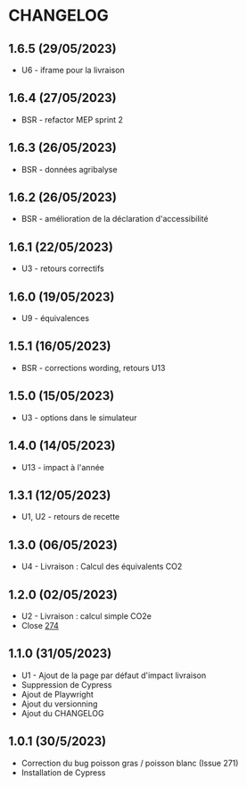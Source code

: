 
# CHANGELOG


## 1.6.5 (29/05/2023)

* U6 - iframe pour la livraison

## 1.6.4 (27/05/2023)

* BSR - refactor MEP sprint 2

## 1.6.3 (26/05/2023)

* BSR - données agribalyse

## 1.6.2 (26/05/2023)

* BSR - amélioration de la déclaration d'accessibilité

## 1.6.1 (22/05/2023)

* U3 - retours correctifs

## 1.6.0 (19/05/2023)

* U9 - équivalences

## 1.5.1 (16/05/2023)

* BSR - corrections wording, retours U13

## 1.5.0 (15/05/2023)

* U3 - options dans le simulateur

## 1.4.0 (14/05/2023)

* U13 - impact à l'année

## 1.3.1 (12/05/2023)

* U1, U2 - retours de recette

## 1.3.0 (06/05/2023)

* U4 - Livraison : Calcul des équivalents CO2

## 1.2.0 (02/05/2023)

* U2 - Livraison : calcul simple CO2e
* Close [274](https://github.com/datagir/impactco2/issues/274)

## 1.1.0 (31/05/2023)

* U1 - Ajout de la page par défaut d'impact livraison
* Suppression de Cypress
* Ajout de Playwright
* Ajout du versionning
* Ajout du CHANGELOG

## 1.0.1 (30/5/2023)

* Correction du bug poisson gras / poisson blanc (Issue 271)
* Installation de Cypress
